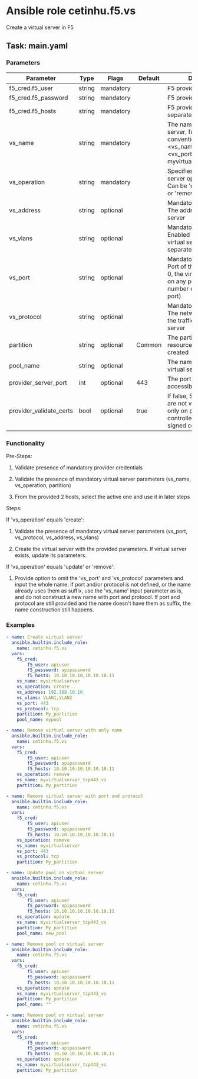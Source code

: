 # Ansible role cetinhu.f5.vs

Create a virtual server in F5 

## Task: main.yaml

### Parameters

| Parameter | Type | Flags | Default | Description |
| --- | --- | --- | --- | --- |
| f5_cred.f5_user | string | mandatory | | F5 provider user |
| f5_cred.f5_password | string | mandatory | | F5 provider password |
| f5_cred.f5_hosts | string | mandatory | | F5 provider hosts (comma separated list, 2 items) |
| vs_name | string | mandatory | | The name of the virtual server, full name convention: <vs_name>_<vs_protocol><vs_port>_vs, e.g.: myvirtualserver_tcp443_vs |
| vs_operation | string | mandatory | | Specifies what virtual server operation to do. Can be 'create', 'update' or 'remove' | 
| vs_address | string | optional | | Mandatory on 'create'. The address of the virtual server |
| vs_vlans | string | optional | | Mandatory on 'create'. Enabled VLANs for the virtual server. Comma separated list |
| vs_port | string | optional | | Mandatory on 'create'. Port of the virtual server. If 0, the virtual server listens on any port. (can be a number or the name of the port) |
| vs_protocol | string | optional | | Mandatory on 'create'. The network protocol for the traffic on the virtual server |
| partition | string | optional | Common | The partition in which the resources should be created |
| pool_name | string | optional | | The name of the pool the virtual server should use |
| provider_server_port | int | optional | 443 | The port the hosts are accessible on |
| provider_validate_certs | bool | optional | true | If false, SSL certificates are not validated. Use this only on personally controlled sites using self-signed certificates. |

### Functionality

Pre-Steps:

1. Validate presence of mandatory provider credentials

2. Validate the presence of mandatory virtual server parameters (vs_name, vs_operation, partition) 

3. From the provided 2 hosts, select the active one and use it in later steps

Steps:

If 'vs_operation' equals 'create':

1. Validate the presence of mandatory virtual server parameters (vs_port, vs_protocol, vs_address, vs_vlans)

2. Create the virtual server with the provided parameters. If virtual server exists, update its parameters.

If 'vs_operation' equals 'update' or 'remove':

1. Provide option to omit the 'vs_port' and 'vs_protocol' parameters and input the whole name. If port and/or protocol is not defined, or the name already 
  uses them as suffix, use the 'vs_name' input parameter as is, and do not construct a new name with port and protocol. If port and protocol are still 
  provided and the name doesn't have them as suffix, the name construction still happens. 


### Examples

```yaml
- name: Create virtual server
  ansible.builtin.include_role:
    name: cetinhu.f5.vs
  vars:
    f5_cred:
        f5_user: apiuser
        f5_password: apipassword
        f5_hosts: 10.10.10.10,10.10.10.11
    vs_name: myvirtualserver
    vs_operation: create
    vs_address: 192.168.10.10
    vs_vlans: VLAN1,VLAN2
    vs_port: 443
    vs_protocol: tcp
    partition: My_partition
    pool_name: mypool
```

```yaml
- name: Remove virtual server with only name
  ansible.builtin.include_role:
    name: cetinhu.f5.vs
  vars:
    f5_cred:
        f5_user: apiuser
        f5_password: apipassword
        f5_hosts: 10.10.10.10,10.10.10.11
    vs_operation: remove
    vs_name: myvirtualserver_tcp443_vs
    partition: My_partition
```

```yaml
- name: Remove virtual server with port and protocol
  ansible.builtin.include_role:
    name: cetinhu.f5.vs
  vars:
    f5_cred:
        f5_user: apiuser
        f5_password: apipassword
        f5_hosts: 10.10.10.10,10.10.10.11
    vs_operation: remove
    vs_name: myvirtualserver
    vs_port: 443
    vs_protocol: tcp
    partition: My_partition
```

```yaml
- name: Update pool on virtual server
  ansible.builtin.include_role:
    name: cetinhu.f5.vs
  vars:
    f5_cred:
        f5_user: apiuser
        f5_password: apipassword
        f5_hosts: 10.10.10.10,10.10.10.11
    vs_operation: update
    vs_name: myvirtualserver_tcp443_vs
    partition: My_partition
    pool_name: new_pool
```

```yaml
- name: Remove pool on virtual server
  ansible.builtin.include_role:
    name: cetinhu.f5.vs
  vars:
    f5_cred:
        f5_user: apiuser
        f5_password: apipassword
        f5_hosts: 10.10.10.10,10.10.10.11
    vs_operation: update
    vs_name: myvirtualserver_tcp443_vs
    partition: My_partition
    pool_name: ""
```

```yaml
- name: Remove pool on virtual server
  ansible.builtin.include_role:
    name: cetinhu.f5.vs
  vars:
    f5_cred:
        f5_user: apiuser
        f5_password: apipassword
        f5_hosts: 10.10.10.10,10.10.10.11
    vs_operation: update
    vs_name: myvirtualserver_tcp443_vs
    partition: My_partition
```
